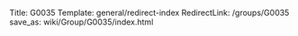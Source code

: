 Title: G0035
Template: general/redirect-index
RedirectLink: /groups/G0035
save_as: wiki/Group/G0035/index.html